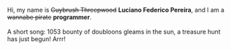 Hi, my name is ~~Guybrush Threepwood~~ **Luciano Federico Pereira**, and I am a ~~wannabe pirate~~ **programmer**.<br><br>A short song: 1053 bounty of doubloons gleams in the sun, a treasure hunt has just begun! Arrr!
